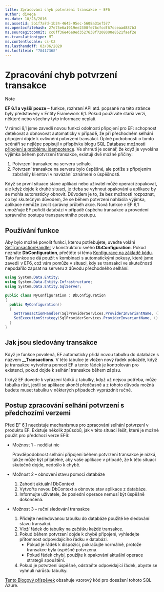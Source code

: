 ```yaml
---
title: Zpracování chyb potvrzení transakce – EF6
author: divega
ms.date: 10/23/2016
ms.assetid: 5b1f7a7d-1b24-4645-95ec-5608a31ef577
ms.openlocfilehash: 27e75e6a1919ee2300fe76cfcdf67cceaad887b3
ms.sourcegitcommit: cc0ff36e46e9ed3527638f7208000e8521faef2e
ms.translationtype: MT
ms.contentlocale: cs-CZ
ms.lasthandoff: 03/06/2020
ms.locfileid: "78417368"
---
```

# <a name="handling-transaction-commit-failures"></a>Zpracování chyb potvrzení transakce
> [!NOTE]
> **EF 6.1 a vyšší pouze** – funkce, rozhraní API atd. popsané na této stránce byly představeny v Entity Framework 6,1. Pokud používáte starší verzi, některé nebo všechny tyto informace neplatí.  

V rámci 6,1 jsme zavedli novou funkci odolnosti připojení pro EF: schopnost detekovat a obnovovat automaticky v případě, že při přechodném selhání připojení dojde k ovlivnění potvrzení transakcí. Úplné podrobnosti o tomto scénáři se nejlépe popisují v příspěvku blogu [SQL Database možnosti připojení a problému idempotence](https://blogs.msdn.com/b/adonet/archive/2013/03/11/sql-database-connectivity-and-the-idempotency-issue.aspx).  Ve shrnutí je scénář, že když je vyvolána výjimka během potvrzení transakce, existují dvě možné příčiny:  

1. Potvrzení transakce na serveru selhalo.
2. Potvrzení transakce na serveru bylo úspěšné, ale potíže s připojením zabránily klientovi v navázání oznámení o úspěšnosti.  

Když se první situace stane aplikací nebo uživatel může operaci zopakovat, ale když dojde k druhé situaci, je třeba se vyhnout opakování a aplikace by se mohla automaticky obnovit. Důvodem je to, že bez možnosti rozpoznat, co byl skutečným důvodem, že se během potvrzení nahlásila výjimka, aplikace nemůže zvolit správný průběh akce. Nová funkce v EF 6,1 umožňuje EF pořídit databázi v případě úspěchu transakce a provedení správného postupu transparentního postupu.  

## <a name="using-the-feature"></a>Používání funkce  

Aby bylo možné povolit funkci, kterou potřebujete, uveďte volání [SetTransactionHandler](https://msdn.microsoft.com/library/system.data.entity.dbconfiguration.setdefaulttransactionhandler.aspx) v konstruktoru svého **DbConfiguration**. Pokud neznáte **DbConfiguration**, přečtěte si téma [Konfigurace na základě kódu](~/ef6/fundamentals/configuring/code-based.md). Tato funkce se dá použít v kombinaci s automatickými pokusy, které jsme zavedli v EF6, což vám pomůže v situaci, kdy se transakci ve skutečnosti nepodařilo zapsat na serveru z důvodu přechodného selhání:  

``` csharp
using System.Data.Entity;
using System.Data.Entity.Infrastructure;
using System.Data.Entity.SqlServer;

public class MyConfiguration : DbConfiguration  
{
  public MyConfiguration()  
  {  
    SetTransactionHandler(SqlProviderServices.ProviderInvariantName, () => new CommitFailureHandler());  
    SetExecutionStrategy(SqlProviderServices.ProviderInvariantName, () => new SqlAzureExecutionStrategy());  
  }  
}
```  

## <a name="how-transactions-are-tracked"></a>Jak jsou sledovány transakce  

Když je funkce povolená, EF automaticky přidá novou tabulku do databáze s názvem **__Transactions**. V této tabulce je vložen nový řádek pokaždé, když je transakce vytvořena pomocí EF a tento řádek je kontrolován pro existenci, pokud dojde k selhání transakce během zápisu.  

I když EF dovede k vyřazení řádků z tabulky, když už nejsou potřeba, může tabulka růst, jestli se aplikace ukončí předčasně a z tohoto důvodu možná budete muset tabulku v některých případech vyprázdnit ručně.  

## <a name="how-to-handle-commit-failures-with-previous-versions"></a>Postup zpracování selhání potvrzení s předchozími verzemi

Před EF 6,1 neexistuje mechanismus pro zpracování selhání potvrzení v produktu EF. Existuje několik způsobů, jak v této situaci řešit, které je možné použít pro předchozí verze EF6:  

* Možnost 1 – nedělat nic  

  Pravděpodobnost selhání připojení během potvrzení transakce je nízká, takže může být přijatelné, aby vaše aplikace v případě, že k této situaci skutečně dojde, nedošlo k chybě.  

* Možnost 2 – obnovení stavu pomocí databáze  

  1. Zahodit aktuální DbContext  
  2. Vytvořte novou DbContext a obnovte stav aplikace z databáze.  
  3. Informujte uživatele, že poslední operace nemusí být úspěšně dokončená.  

* Možnost 3 – ruční sledování transakce  

  1. Přidejte nesledovanou tabulku do databáze použité ke sledování stavu transakcí.  
  2. Vloží řádek do tabulky na začátku každé transakce.  
  3. Pokud během potvrzení dojde k chybě připojení, vyhledejte přítomnost odpovídajícího řádku v databázi.  
     - Pokud je řádek k dispozici, pokračujte normálně, protože transakce byla úspěšně potvrzena.  
     - Pokud řádek chybí, použijte k opakování aktuální operace strategii spouštění.  
  4. Pokud je potvrzení úspěšné, odstraňte odpovídající řádek, abyste se vyhnuli nárůstu tabulky.  

[Tento Blogový příspěvek](https://blogs.msdn.com/b/adonet/archive/2013/03/11/sql-database-connectivity-and-the-idempotency-issue.aspx) obsahuje vzorový kód pro dosažení tohoto SQL Azure.  
